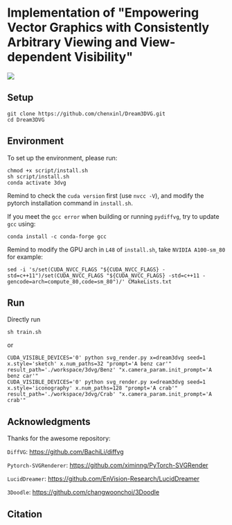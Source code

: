 #  Implementation of "Empowering Vector Graphics with Consistently Arbitrary Viewing and View-dependent Visibility"

![](/assets/video.gif)

## Setup
```
git clone https://github.com/chenxinl/Dream3DVG.git
cd Dream3DVG
```
## Environment
To set up the environment, please run:
```
chmod +x script/install.sh
sh script/install.sh
conda activate 3dvg
```
Remind to check the `cuda version` first (use `nvcc -V`), and modify the pytorch installation command in `install.sh`.

If you meet the `gcc error` when building or running `pydiffvg`, try to update `gcc` using:
```
conda install -c conda-forge gcc
```
Remind to modify the GPU arch in `L48` of `install.sh`, take `NVIDIA A100-sm_80` for example:
```
sed -i 's/set(CUDA_NVCC_FLAGS "${CUDA_NVCC_FLAGS} -std=c++11")/set(CUDA_NVCC_FLAGS "${CUDA_NVCC_FLAGS} -std=c++11 -gencode=arch=compute_80,code=sm_80")/' CMakeLists.txt
```

## Run
Directly run
```
sh train.sh
```
or
```
CUDA_VISIBLE_DEVICES='0' python svg_render.py x=dream3dvg seed=1 x.style='sketch' x.num_paths=32 "prompt='A benz car'" result_path='./workspace/3dvg/Benz' "x.camera_param.init_prompt='A benz car'"
CUDA_VISIBLE_DEVICES='0' python svg_render.py x=dream3dvg seed=1 x.style='iconography' x.num_paths=128 "prompt='A crab'" result_path='./workspace/3dvg/Crab' "x.camera_param.init_prompt='A crab'"
```

## Acknowledgments
Thanks for the awesome repository:

`DiffVG`: https://github.com/BachiLi/diffvg

`Pytorch-SVGRenderer`: https://github.com/ximinng/PyTorch-SVGRender

`LucidDreamer`: https://github.com/EnVision-Research/LucidDreamer

`3Doodle`: https://github.com/changwoonchoi/3Doodle
## Citation
